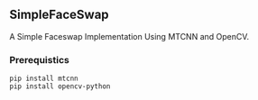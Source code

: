 ## SimpleFaceSwap

A Simple Faceswap Implementation Using MTCNN and OpenCV.


### Prerequistics
```
pip install mtcnn
pip install opencv-python
```
